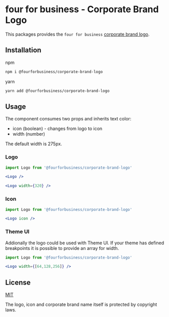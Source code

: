 # four for business - Corporate Brand Logo

This packages provides the `four for business` [corporate brand logo][].

[corporate brand logo]: https://github.com/fourforbusiness/corporate-brand-logo

## Installation

npm

```bash
npm i @fourforbusiness/corporate-brand-logo
```

yarn

```bash
yarn add @fourforbusiness/corporate-brand-logo
```

## Usage

The component consumes two props and inherits text color:

- icon (boolean) - changes from logo to icon
- width (number)

The default width is 275px.

### Logo

<!-- prettier-ignore -->
```jsx
import Logo from '@fourforbusiness/corporate-brand-logo'

<Logo />

<Logo width={320} />
```

### Icon

<!-- prettier-ignore -->
```jsx
import Logo from '@fourforbusiness/corporate-brand-logo'

<Logo icon />
```

### Theme UI

Addionally the logo could be used with Theme UI. If your theme has defined breakpoints it is possible to provide an array for width.

<!-- prettier-ignore -->
```jsx
import Logo from '@fourforbusiness/corporate-brand-logo'

<Logo width={[64,128,256]} />
```

## License

[MIT][]

[mit]: ./LICENSE.md

The logo, icon and corporate brand name itself is protected by copyright laws.
